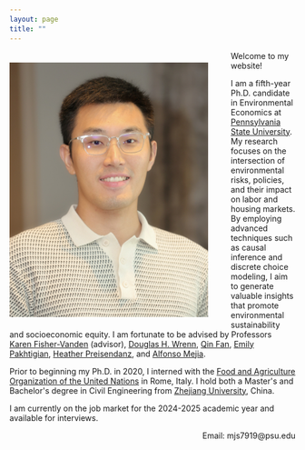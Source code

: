 ```yaml
---
layout: page
title: ""
---
```


<img src="Profile.JPG" alt="Profile Picture" style="float: left; margin: 20px 40px 20px 0; width: 350px; height: auto;"/>

Welcome to my website!

I am a fifth-year Ph.D. candidate in Environmental Economics at [Pennsylvania State University](https://www.psu.edu/). 
My research focuses on the intersection of environmental risks, policies, and their impact on labor and housing markets. By employing advanced techniques such as causal inference and discrete choice modeling, I aim to generate valuable insights that promote environmental sustainability and socioeconomic equity. I am fortunate to be advised by Professors [Karen Fisher-Vanden](https://aese.psu.edu/directory/kaf26) (advisor), [Douglas H. Wrenn](https://aese.psu.edu/directory/dhw121), [Qin Fan](https://craig.fresnostate.edu/about/directory/econ/fan-qin.html), [Emily Pakhtigian](https://publicpolicy.psu.edu/faculty-and-research/people/emily-pakhtigian/), [Heather Preisendanz](https://abe.psu.edu/directory/heg12), and [Alfonso Mejia](https://www.cee.psu.edu/department/directory-detail-g.aspx?q=aim127).

Prior to beginning my Ph.D. in 2020, I interned with the [Food and Agriculture Organization of the United Nations](https://www.fao.org/home/en) in Rome, Italy. I hold both a Master's and Bachelor's degree in Civil Engineering from [Zhejiang University](https://www.zju.edu.cn/english/), China.  

I am currently on the job market for the 2024-2025 academic year and available for interviews.  

<div style="text-align: right;">
    Email: mjs7919@psu.edu
</div>
